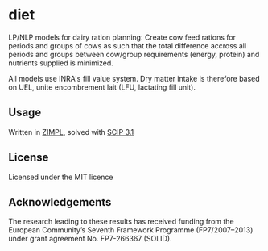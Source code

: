 # diet
LP/NLP models for dairy ration planning: Create cow feed rations for periods and groups of cows as such that the total difference accross all periods and groups between cow/group requirements (energy, protein) and nutrients supplied is minimized.

All models use INRA's fill value system. Dry matter intake is therefore based on UEL, unite encombrement lait (LFU, lactating fill unit).

## Usage
Written in [ZIMPL](http://zimpl.zib.de/), solved with [SCIP 3.1](http://scip.zib.de/#download)

## License
Licensed under the MIT licence

## Acknowledgements

The research leading to these results has received funding from the European Community’s Seventh Framework Programme (FP7/2007–2013) under grant agreement No. FP7-266367 (SOLID).
